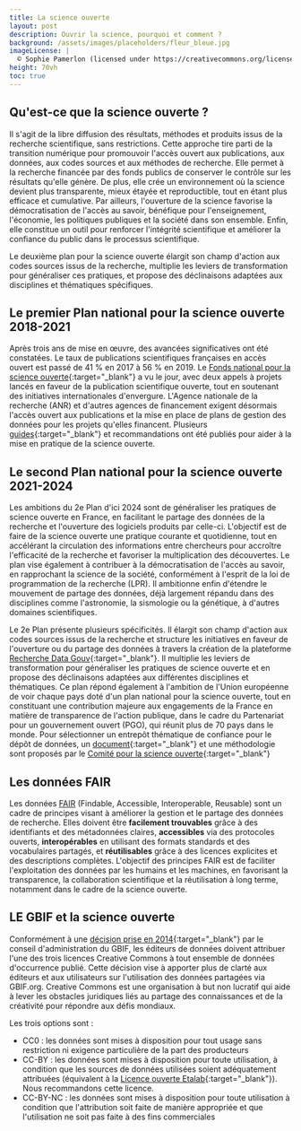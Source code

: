 ```yaml
---
title: La science ouverte
layout: post
description: Ouvrir la science, pourquoi et comment ?
background: /assets/images/placeholders/fleur_bleue.jpg
imageLicense: |
  © Sophie Pamerlon (licensed under https://creativecommons.org/licenses/by-sa/4.0/)
height: 70vh
toc: true
---
```


## Qu'est-ce que la science ouverte ? 

Il s'agit de la libre diffusion des résultats, méthodes et produits issus de la recherche scientifique, sans restrictions.
Cette approche tire parti de la transition numérique pour promouvoir l'accès ouvert aux publications, aux données, aux codes sources et aux méthodes de recherche. Elle permet à la recherche financée par des fonds publics de conserver le contrôle sur les résultats qu'elle génère. De plus, elle crée un environnement où la science devient plus transparente, mieux étayée et reproductible, tout en étant plus efficace et cumulative. Par ailleurs, l'ouverture de la science favorise la démocratisation de l'accès au savoir, bénéfique pour l'enseignement, l'économie, les politiques publiques et la société dans son ensemble. Enfin, elle constitue un outil pour renforcer l'intégrité scientifique et améliorer la confiance du public dans le processus scientifique.

Le deuxième plan pour la science ouverte élargit son champ d'action aux codes sources issus de la recherche, multiplie les leviers de transformation pour généraliser ces pratiques, et propose des déclinaisons adaptées aux disciplines et thématiques spécifiques.

## Le premier Plan national pour la science ouverte 2018-2021

Après trois ans de mise en œuvre, des avancées significatives ont été constatées. Le taux de publications scientifiques françaises en accès ouvert est passé de 41 % en 2017 à 56 % en 2019.
Le [Fonds national pour la science ouverte](https://www.ouvrirlascience.fr/le-fonds-national-pour-la-science-ouverte/){:target="_blank"} a vu le jour, avec deux appels à projets lancés en faveur de la publication scientifique ouverte, tout en soutenant des initiatives internationales d'envergure.
L'Agence nationale de la recherche (ANR) et d'autres agences de financement exigent désormais l'accès ouvert aux publications et la mise en place de plans de gestion des données pour les projets qu'elles financent.
Plusieurs [guides](https://www.ouvrirlascience.fr/science-ouverte-donnees-de-la-recherche/){:target="_blank"} et recommandations ont été publiés pour aider à la mise en pratique de la science ouverte.

## Le second Plan national pour la science ouverte 2021-2024

Les ambitions du 2e Plan d'ici 2024 sont de généraliser les pratiques de science ouverte en France, en facilitant le partage des données de la recherche et l'ouverture des logiciels produits par celle-ci. L'objectif est de faire de la science ouverte une pratique courante et quotidienne, tout en accélérant la circulation des informations entre chercheurs pour accroître l'efficacité de la recherche et favoriser la multiplication des découvertes. Le plan vise également à contribuer à la démocratisation de l'accès au savoir, en rapprochant la science de la société, conformément à l'esprit de la loi de programmation de la recherche (LPR). Il ambitionne enfin d'étendre le mouvement de partage des données, déjà largement répandu dans des disciplines comme l'astronomie, la sismologie ou la génétique, à d'autres domaines scientifiques.

Le 2e Plan présente plusieurs spécificités. Il élargit son champ d'action aux codes sources issus de la recherche et structure les initiatives en faveur de l'ouverture ou du partage des données à travers la création de la plateforme [Recherche Data Gouv](https://recherche.data.gouv.fr/fr){:target="_blank"}. Il multiplie les leviers de transformation pour généraliser les pratiques de science ouverte et en propose des déclinaisons adaptées aux différentes disciplines et thématiques. Ce plan répond également à l'ambition de l'Union européenne de voir chaque pays doté d'un plan national pour la science ouverte, tout en constituant une contribution majeure aux engagements de la France en matière de transparence de l'action publique, dans le cadre du Partenariat pour un gouvernement ouvert (PGO), qui réunit plus de 70 pays dans le monde. Pour sélectionner un entrepôt thématique de confiance pour le dépôt de données, un [document](https://hal-lara.archives-ouvertes.fr/OUVRIR-LA-SCIENCE/hal-04534321v1){:target="_blank"} et une méthodologie sont proposés par le [Comité pour la science ouverte](https://www.ouvrirlascience.fr/selectionner-un-entrepot-thematique-de-confiance-pour-le-depot-de-donnees-methodologie-et-analyse-de-loffre-existante/){:target="_blank"}

## Les données FAIR

Les données [FAIR](https://doi.org/10.1038/sdata.2016.18) (Findable, Accessible, Interoperable, Reusable) sont un cadre de principes visant à améliorer la gestion et le partage des données de recherche. Elles doivent être __facilement trouvables__ grâce à des identifiants et des métadonnées claires, __accessibles__ via des protocoles ouverts, __interopérables__ en utilisant des formats standards et des vocabulaires partagés, et __réutilisables__ grâce à des licences explicites et des descriptions complètes. L'objectif des principes FAIR est de faciliter l'exploitation des données par les humains et les machines, en favorisant la transparence, la collaboration scientifique et la réutilisation à long terme, notamment dans le cadre de la science ouverte.


## LE GBIF et la science ouverte

Conformément à une [décision prise en 2014](https://www.gbif.org/news/82363/new-approaches-to-data-licensing-and-endorsement){:target="_blank"} par le conseil d'administration du GBIF, les éditeurs de données doivent attribuer l'une des trois licences Creative Commons à tout ensemble de données d'occurrence publié. Cette décision vise à apporter plus de clarté aux éditeurs et aux utilisateurs sur l'utilisation des données partagées via GBIF.org. Creative Commons est une organisation à but non lucratif qui aide à lever les obstacles juridiques liés au partage des connaissances et de la créativité pour répondre aux défis mondiaux.

Les trois options sont :

- CC0 : les données sont mises à disposition pour tout usage sans restriction ni exigence particulière de la part des producteurs 
- CC-BY : les données sont mises à disposition pour toute utilisation, à condition que les sources de données utilisées soient adéquatement attribuées (équivalent à la [Licence ouverte Etalab](https://www.etalab.gouv.fr/licence-ouverte-open-licence/){:target="_blank"}). Nous recommandons cette licence. 
- CC-BY-NC : les données sont mises à disposition pour toute utilisation à condition que l'attribution soit faite de manière appropriée et que l'utilisation ne soit pas faite à des fins commerciales